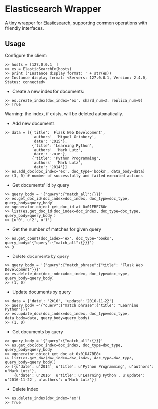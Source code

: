 # Elasticsearch Wrapper
A tiny wrapper for [Elasticsearch](http://elasticsearch-py.readthedocs.io/en/master/index.html), supporting common operations with friendly interfaces.

## Usage
 Configure the client:
```
>> hosts = [127.0.0.1, ]
>> es = ElasticSearchEx(hosts)
>> print ('Instance display format: ' + str(es))
>> Instance display format: <Servers: 127.0.0.1, Version: 2.4.0, Status: connected>
```

* Create a new index for documents:
```
>> es.create_index(doc_index='ex', shard_num=3, replica_num=0)
>> True
```
Warning: the index, if exists, will be deleted automatically.

* Add new documents
```
>> data = [{'title': 'Flask Web Development', 
            'authors': 'Miguel Grinbery', 
            'date': '2015'}, 
            {'title': 'Learning Python', 
            'authors': 'Mark Lutz', 
            'date': '2016'},
            {'title': 'Python Programming', 
            'authors': 'Mark Lutz', 
            'date': '2014'}]
>> es.add_doc(doc_index='ex', doc_type='books', data_body=data)
>> (3, 0) # number of successfully and failed executed actions
```

* Get documents' id by query
```
>> query_body = '{"query":{"match_all":{}}}'
>> es.get_doc_id(doc_index=doc_index, doc_type=doc_type, query_body=query_body)
>> <generator object get_doc_id at 0x01EBE760>
>> list(es.get_doc_id(doc_index=doc_index, doc_type=doc_type, query_body=query_body))
>> [u'0', u'2', u'1']
```

* Get the number of matches for given query
```
>> es.get_count(doc_index='ex', doc_type='books', query_body='{"query":{"match_all":{}}}')
>> 3
```

* Delete documents by query
```
>> query_body = '{"query":{"match_phrase":{"title": "Flask Web Development"}}}'
>> es.delete_doc(doc_index=doc_index, doc_type=doc_type, query_body=query_body)
>> (1, 0)
```

* Update documents by query
```
>> data = {'date': '2016', 'update':'2016-11-22'}
>> query_body ='{"query":{"match_phrase":{"title": "Learning Python"}}}'
>> es.update_doc(doc_index=doc_index, doc_type=doc_type, data_body=data, query_body=query_body)
>> (1, 0)
```

* Get documents by query
```
>> query_body = '{"query":{"match_all":{}}}'
>> es.get_doc(doc_index=doc_index, doc_type=doc_type, query_body=query_body)
>> <generator object get_doc at 0x01DA7BE8>
>> list(es.get_doc(doc_index=doc_index, doc_type=doc_type, query_body=query_body))
>> [{u'date': u'2014', u'title': u'Python Programming', u'authors': u'Mark Lutz'}, 
    {u'date': u'2016', u'title': u'Learning Python', u'update': u'2016-11-22', u'authors': u'Mark Lutz'}]
```

* Delete Index
```
>> es.delete_index(doc_index='ex')
>> True
```
